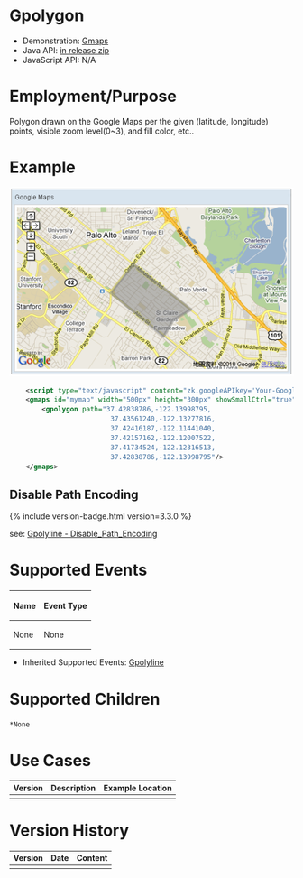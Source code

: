 

# Gpolygon

- Demonstration:
  [Gmaps](http://www.zkoss.org/zkdemo/reporting/google_map)
- Java API: [in release zip](https://github.com/zkoss/zkgmapsz/releases)
- JavaScript API: N/A


# Employment/Purpose

Polygon drawn on the Google Maps per the given (latitude, longitude)
points, visible zoom level(0~3), and fill color, etc..

# Example

![](/zk_component_ref/images/ZKComRef_Gpolygon_Example.png)

```xml
    <script type="text/javascript" content="zk.googleAPIkey='Your-Google-API-Key'"/>
    <gmaps id="mymap" width="500px" height="300px" showSmallCtrl="true">
        <gpolygon path="37.42838786,-122.13998795,
                         37.43561240,-122.13277816,
                         37.42416187,-122.11441040,
                         37.42157162,-122.12007522,
                         37.41734524,-122.12316513,
                         37.42838786,-122.13998795"/>
    </gmaps>
```

## Disable Path Encoding

{% include version-badge.html version=3.3.0 %}

see: [ Gpolyline - Disable_Path_Encoding]({{site.baseurl}}/zk_component_ref/gmaps/gpolyline#Disable_Path_Encoding)

# Supported Events

<table>
<thead>
<tr class="header">
<th><center>
<p>Name</p>
</center></th>
<th><center>
<p>Event Type</p>
</center></th>
</tr>
</thead>
<tbody>
<tr class="odd">
<td><p>None</p></td>
<td><p>None</p></td>
</tr>
</tbody>
</table>

- Inherited Supported Events: [ Gpolyline]({{site.baseurl}}/zk_component_ref/gmaps/gpolyline#Supported_Events)

# Supported Children

`*None`

# Use Cases

| Version | Description | Example Location |
|---------|-------------|------------------|
|         |             |                  |

# Version History



| Version | Date | Content |
|---------|------|---------|
|         |      |         |


